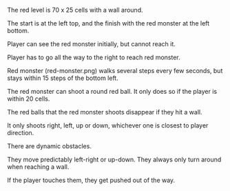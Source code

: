 
The red level is 70 x 25 cells with a wall around.

The start is at the left top, and the finish with the red monster at the left bottom.

Player can see the red monster initially, but cannot reach it.

Player has to go all the way to the right to reach red monster.

Red monster (red-monster.png) walks several steps every few seconds, but stays within 15 steps of the bottom left.

The red monster can shoot a round red ball. It only does so if the player is within 20 cells.

The red balls that the red monster shoots disappear if they hit a wall.

It only shoots right, left, up or down, whichever one is closest to player direction.

There are dynamic obstacles.

They move predictably left-right or up-down. They always only turn around when reaching a wall.

If the player touches them, they get pushed out of the way.

